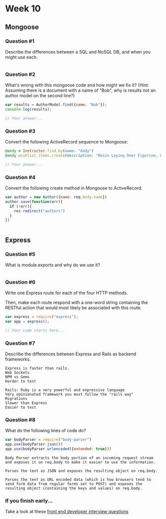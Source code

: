 # Week 10

## Mongoose

### Question #1

Describe the differences between a SQL and NoSQL DB, and when you might use each.

```SQL databases are "relational" and use tables for for the data where NoSql databases are "non-relational" and document based. A project where SQL would be ideal is when you want your data to have relationships or is not going to be represented correctly from just key value pairs.  NoSql is best for projects where your data may change over the course of development since there is no rigid schema.

```

### Question #2

What's wrong with this mongoose code and how might we fix it?
(Hint: Assuming there is a document with a name of "Bob", why is results not an author model on the second line?)

```js
var results = AuthorModel.find({name: "Bob"});
console.log(results);
```

```js
// Your answer...
```

### Question #3

Convert the following ActiveRecord sequence to Mongoose:

```rb
@andy = Instructor.find_by(name: "Andy")
@andy.wishlist_items.create(description: "Resin Laying Deer Figurine, Gold")
```

```js
// Your answer...
```

### Question #4

Convert the following create method in Mongoose to ActiveRecord.

```js
var author = new Author({name: req.body.name})
author.save(function(err){
  if (!err){
    res.redirect("authors")
  }
})
```

```rb

```
## Express

### Question #5

What is module.exports and why do we use it?

```text

```

### Question #6

Write one Express route for each of the four HTTP methods.

Then, make each route respond with a one-word string containing the RESTful action that would most likely be associated with this route.

```js
var express = require("express");
var app = express();

// Your code starts here...

```

### Question #7

Describe the differences between Express and Rails as backend frameworks.

```Express: "Wild Wild West" - You don't have to follow a certain set of      rules to make it work.
Express is faster than rails.
Web Sockets
NPM vs Gems
Harder to test

Rails: Ruby is a very powerful and expressive language
Very opinionated framework you must follow the "rails way"
Migrations
Slower than Express
Easier to test

```

### Question #8

What do the following lines of code do?

```js
var bodyParser = require("body-parser")
app.use(bodyParser.json())
app.use(bodyParser.urlencoded({extended: true}))
```

```
Body Parser extracts the body portion of an incoming request stream and exposes it on req.body to make it easier to use the information.

Parses the text as JSON and exposes the resulting object on req.body.

Parses the text as URL encoded data (which is how browsers tend to send form data from regular forms set to POST) and exposes the resulting object (containing the keys and values) on req.body.
```

### If you finish early...

Take a look at these [front end developer interview questions](https://github.com/h5bp/Front-end-Developer-Interview-Questions/blob/master/README.md)
